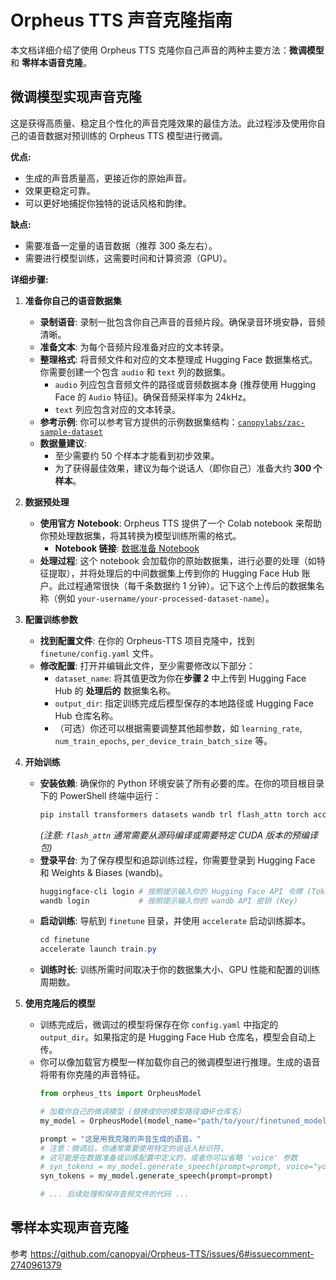 # Orpheus TTS 声音克隆指南

本文档详细介绍了使用 Orpheus TTS 克隆你自己声音的两种主要方法：**微调模型** 和 **零样本语音克隆**。

## 微调模型实现声音克隆

这是获得高质量、稳定且个性化的声音克隆效果的最佳方法。此过程涉及使用你自己的语音数据对预训练的 Orpheus TTS 模型进行微调。

**优点:**
*   生成的声音质量高，更接近你的原始声音。
*   效果更稳定可靠。
*   可以更好地捕捉你独特的说话风格和韵律。

**缺点:**
*   需要准备一定量的语音数据（推荐 300 条左右）。
*   需要进行模型训练，这需要时间和计算资源（GPU）。

**详细步骤:**

1.  **准备你自己的语音数据集**
    *   **录制语音**: 录制一批包含你自己声音的音频片段。确保录音环境安静，音频清晰。
    *   **准备文本**: 为每个音频片段准备对应的文本转录。
    *   **整理格式**: 将音频文件和对应的文本整理成 Hugging Face 数据集格式。你需要创建一个包含 `audio` 和 `text` 列的数据集。
        *   `audio` 列应包含音频文件的路径或音频数据本身 (推荐使用 Hugging Face 的 `Audio` 特征)。确保音频采样率为 24kHz。
        *   `text` 列应包含对应的文本转录。
    *   **参考示例**: 你可以参考官方提供的示例数据集结构：[`canopylabs/zac-sample-dataset`](https://huggingface.co/datasets/canopylabs/zac-sample-dataset)
    *   **数据量建议**: 
        *   至少需要约 50 个样本才能看到初步效果。
        *   为了获得最佳效果，建议为每个说话人（即你自己）准备大约 **300 个样本**。

2.  **数据预处理**
    *   **使用官方 Notebook**: Orpheus TTS 提供了一个 Colab notebook 来帮助你预处理数据集，将其转换为模型训练所需的格式。
        *   **Notebook 链接**: [数据准备 Notebook](https://colab.research.google.com/drive/1wg_CPCA-MzsWtsujwy-1Ovhv-tn8Q1nD?usp=sharing)
    *   **处理过程**: 这个 notebook 会加载你的原始数据集，进行必要的处理（如特征提取），并将处理后的中间数据集上传到你的 Hugging Face Hub 账户。此过程通常很快（每千条数据约 1 分钟）。记下这个上传后的数据集名称（例如 `your-username/your-processed-dataset-name`）。

3.  **配置训练参数**
    *   **找到配置文件**: 在你的 Orpheus-TTS 项目克隆中，找到 `finetune/config.yaml` 文件。
    *   **修改配置**: 打开并编辑此文件，至少需要修改以下部分：
        *   `dataset_name`: 将其值更改为你在**步骤 2** 中上传到 Hugging Face Hub 的 **处理后的** 数据集名称。
        *   `output_dir`: 指定训练完成后模型保存的本地路径或 Hugging Face Hub 仓库名称。
        *   （可选）你还可以根据需要调整其他超参数，如 `learning_rate`, `num_train_epochs`, `per_device_train_batch_size` 等。

4.  **开始训练**
    *   **安装依赖**: 确保你的 Python 环境安装了所有必要的库。在你的项目根目录下的 PowerShell 终端中运行：
        ```powershell
        pip install transformers datasets wandb trl flash_attn torch accelerate
        ```
        *(注意: `flash_attn` 通常需要从源码编译或需要特定 CUDA 版本的预编译包)*
    *   **登录平台**: 为了保存模型和追踪训练过程，你需要登录到 Hugging Face 和 Weights & Biases (wandb)。
        ```powershell
        huggingface-cli login # 按照提示输入你的 Hugging Face API 令牌 (Token)
        wandb login           # 按照提示输入你的 wandb API 密钥 (Key)
        ```
    *   **启动训练**: 导航到 `finetune` 目录，并使用 `accelerate` 启动训练脚本。
        ```powershell
        cd finetune
        accelerate launch train.py
        ```
    *   **训练时长**: 训练所需时间取决于你的数据集大小、GPU 性能和配置的训练周期数。

5.  **使用克隆后的模型**
    *   训练完成后，微调过的模型将保存在你 `config.yaml` 中指定的 `output_dir`。如果指定的是 Hugging Face Hub 仓库名，模型会自动上传。
    *   你可以像加载官方模型一样加载你自己的微调模型进行推理。生成的语音将带有你克隆的声音特征。
        ```python
        from orpheus_tts import OrpheusModel
        
        # 加载你自己的微调模型 (替换成你的模型路径或HF仓库名)
        my_model = OrpheusModel(model_name="path/to/your/finetuned_model_directory_or_hf_repo") 
        
        prompt = "这是用我克隆的声音生成的语音。"
        # 注意：微调后，你通常需要使用特定的说话人标识符，
        # 这可能是在数据准备或训练配置中定义的，或者你可以省略 'voice' 参数
        # syn_tokens = my_model.generate_speech(prompt=prompt, voice="your_voice_id") 
        syn_tokens = my_model.generate_speech(prompt=prompt)
        
        # ... 后续处理和保存音频文件的代码 ...
        ```
## 零样本实现声音克隆

参考 https://github.com/canopyai/Orpheus-TTS/issues/6#issuecomment-2740961379
